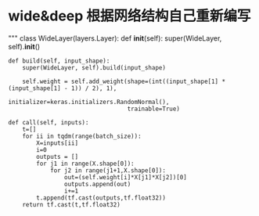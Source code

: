 # wide&deep  根据网络结构自己重新编写


"""
class WideLayer(layers.Layer):
    def __init__(self):
        super(WideLayer, self).__init__()

    def build(self, input_shape):
        super(WideLayer, self).build(input_shape)

        self.weight = self.add_weight(shape=(int((input_shape[1] * (input_shape[1] - 1)) / 2), 1),
                                      initializer=keras.initializers.RandomNormal(),
                                      trainable=True)

    def call(self, inputs):
        t=[]
        for ii in tqdm(range(batch_size)):
            X=inputs[ii]
            i=0
            outputs = []
            for j1 in range(X.shape[0]):
                for j2 in range(j1+1,X.shape[0]):
                    out=(self.weight[i]*X[j1]*X[j2])[0]
                    outputs.append(out)
                    i+=1
            t.append(tf.cast(outputs,tf.float32))
        return tf.cast(t,tf.float32)
